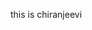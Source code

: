  this is
 chiranjeevi

<!---
PinjalaChiranjeevi/PinjalaChiranjeevi is a ✨ special ✨ repository because its `README.md` (this file) appears on your GitHub profile.
You can click the Preview link to take a look at your changes.
--->
